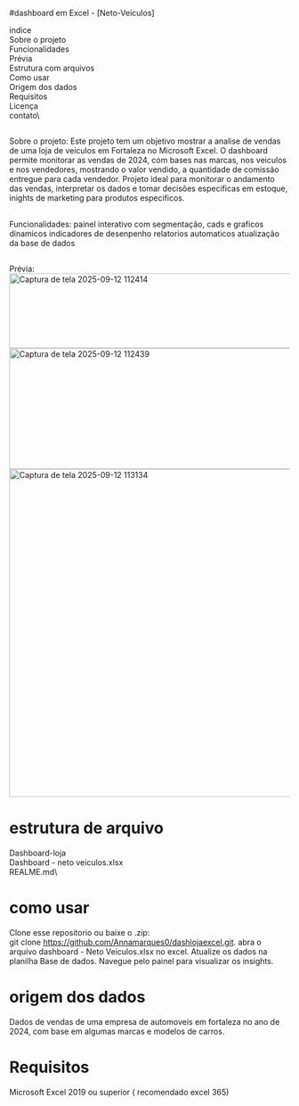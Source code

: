 #dashboard em Excel - [Neto-Veiculos]

indice\
Sobre o projeto\
Funcionalidades\
Prévia\
Estrutura com arquivos\
Como usar\
Origem dos dados\
Requisitos\
Licença\
contato\
##
Sobre o projeto:
Este projeto tem um objetivo mostrar a analise de vendas de uma loja de veiculos em Fortaleza no Microsoft Excel. O dashboard permite monitorar as vendas de 2024, com bases nas marcas, nos veiculos e nos vendedores, mostrando o valor vendido, a quantidade de comissão entregue para cada vendedor.
Projeto ideal para monitorar o andamento das vendas, interpretar os dados e tomar decisões especificas em estoque, inights de marketing para produtos especificos.
##
Funcionalidades:
painel interativo com segmentação, cads e graficos dinamicos 
indicadores de desenpenho
relatorios automaticos
atualização da base de dados
##
Prévia:
<img width="637" height="134" alt="Captura de tela 2025-09-12 112414" src="https://github.com/user-attachments/assets/8b3e15be-a75e-4789-a55d-42af1607c0ed" />
<img width="645" height="217" alt="Captura de tela 2025-09-12 112439" src="https://github.com/user-attachments/assets/bb25f923-6445-4196-99e6-e4a037a55846" />
<img width="940" height="588" alt="Captura de tela 2025-09-12 113134" src="https://github.com/user-attachments/assets/5842ed7a-20a4-4c92-b04c-2f753ff0f466" />
# estrutura de arquivo
Dashboard-loja\
Dashboard - neto veiculos.xlsx\
REALME.md\

# como usar
Clone esse repositorio ou baixe o .zip:\
git clone  https://github.com/Annamarques0/dashlojaexcel.git.
abra o arquivo dashboard - Neto Veiculos.xlsx no excel.
Atualize os dados na planilha Base de dados.
Navegue pelo painel para visualizar os insights.

# origem dos dados
Dados de vendas de uma empresa de automoveis em fortaleza no ano de 2024, com base em algumas marcas e modelos de carros.

# Requisitos
Microsoft Excel 2019 ou superior ( recomendado excel 365)
 
